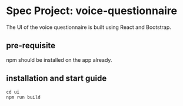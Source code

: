 # Spec Project: voice-questionnaire

The UI of the voice questionnaire is built using React and Bootstrap. 


## pre-requisite

npm should be installed on the app already. 

## installation and start guide
 



```
cd ui
npm run build
```
